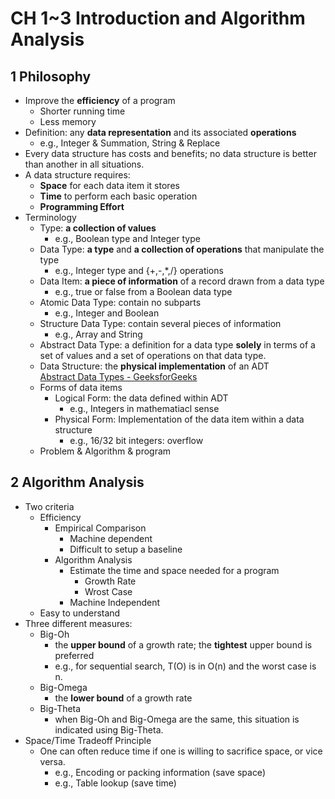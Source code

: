 # CH 1~3 Introduction and Algorithm Analysis

## 1 Philosophy
- Improve the **efficiency** of a program   
    - Shorter running time
    - Less memory
- Definition: any **data representation** and its associated **operations** 
    - e.g., Integer & Summation, String & Replace
- Every data structure has costs and benefits; no data structure is better than another in all situations.
- A data structure requires: 
    - **Space** for each data item it stores
    - **Time** to perform each basic operation
    - **Programming Effort**
- Terminology
    - Type: **a collection of values**      
        - e.g., Boolean type and Integer type
    - Data Type: **a type** and **a collection of operations** that manipulate the type     
        - e.g., Integer type and {+,-,\*,/} operations
    - Data Item: **a piece of information** of a record drawn from a data type     
        - e.g., true or false from a Boolean data type
    - Atomic Data Type: contain no subparts     
        - e.g., Integer and Boolean
    - Structure Data Type: contain several pieces of information     
        - e.g., Array and String
    - Abstract Data Type: a definition for a data type **solely** in terms of a set of values and a set of operations on that data type.
    - Data Structure: the **physical implementation** of an ADT       
        [Abstract Data Types - GeeksforGeeks](https://www.geeksforgeeks.org/abstract-data-types/)      
    - Forms of data items      
        - Logical Form: the data defined within ADT        
            - e.g., Integers in mathematiacl sense
        - Physical Form: Implementation of the data item within a data structure           
            - e.g., 16/32 bit integers: overflow
    - Problem & Algorithm & program
## 2 Algorithm Analysis
- Two criteria
    - Efficiency
        - Empirical Comparison
            - Machine dependent
            - Difficult to setup a baseline
        - Algorithm Analysis
            - Estimate the time and space needed for a program
                - Growth Rate
                - Wrost Case
            - Machine Independent
    - Easy to understand
- Three different measures:
    - Big-Oh     
        - the **upper bound** of a growth rate; the **tightest** upper bound is preferred
        - e.g., for sequential search, T(O) is in O(n) and the worst case is n.
    - Big-Omega       
        - the **lower bound** of a growth rate
    - Big-Theta 
        - when Big-Oh and Big-Omega are the same, this situation is indicated using Big-Theta.
- Space/Time Tradeoff Principle
    - One can often reduce time if one is willing to sacrifice space, or vice versa.
        - e.g., Encoding or packing information (save space)
        - e.g., Table lookup (save time)
